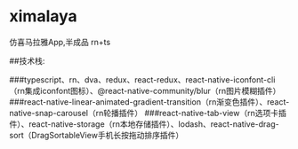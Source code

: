 # ximalaya
仿喜马拉雅App,半成品 rn+ts

##技术栈:

###typescript、rn、dva、redux、react-redux、react-native-iconfont-cli（rn集成iconfont图标）、@react-native-community/blur（rn图片模糊插件）
###react-native-linear-animated-gradient-transition（rn渐变色插件）、react-native-snap-carousel（rn轮播插件）
###react-native-tab-view（rn选项卡插件）、react-native-storage（rn本地存储插件）、lodash、react-native-drag-sort（DragSortableView手机长按拖动排序插件）
